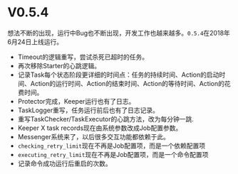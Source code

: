     
# V0.5.4

想法不断的出现，运行中Bug也不断出现，开发工作也越来越多。`0.5.4`在2018年6月24日上线运行。
    
* Timeout的逻辑重写，尝试杀死已超时的任务。
* 再次移除Starter的心跳逻辑。
* 记录Task每个状态阶段更详细的时间点：任务的持续时间、Action的启动时间、Action的运行时间、Action的结束时间、Action的等待时间、Action的花费时间。
* Protector完成，Keeper运行也有了日志。
* TaskLogger重写，任务运行前后也有了日志记录。
* 重写TaskChecker/TaskExecutor的心跳方法，改为每分钟一跳.
* Keeper X task records现在由系统参数改成Job配置参数。
* Messenger系统来了，以后很多交互功能都依赖于此。
* `checking_retry_limit`现在不再是Job配置项，而是一个依赖配置项
* `executing_retry_limit`现在不再是Job配置项，而是一个命令配置项
* 记录命令成功运行后重启的次数。 